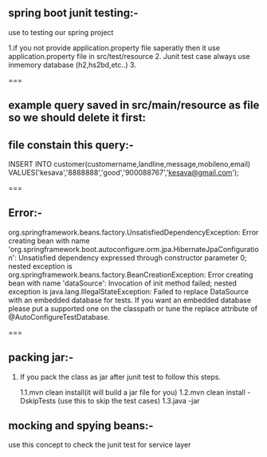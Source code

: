 spring boot junit testing:-
---
 
use to testing our spring project

1.if you not provide application.property file saperatly then it use application.property file in src/test/resource
2. Junit test case always use inmemory database (h2,hs2bd,etc..)
3.

===

example query saved in src/main/resource as file so we should delete it first:
---
file constain this query:-
---
INSERT INTO customer(customername,landline,message,mobileno,email) VALUES('kesava','8888888','good','900088767','kesava@gmail.com');

===

Error:-
---
org.springframework.beans.factory.UnsatisfiedDependencyException: Error creating bean with name 'org.springframework.boot.autoconfigure.orm.jpa.HibernateJpaConfiguration': 
Unsatisfied dependency expressed through constructor parameter 0; nested exception is org.springframework.beans.factory.BeanCreationException: 
Error creating bean with name 'dataSource': Invocation of init method failed; nested exception is java.lang.IllegalStateException: 
Failed to replace DataSource with an embedded database for tests. If you want an embedded database please put a supported one on the classpath or tune the replace attribute of @AutoConfigureTestDatabase.

===


packing jar:-
---

1. If you pack the class as jar after junit test to follow this steps.

	1.1.mvn clean install(it will build a jar file for you)
	1.2.mvn clean install -DskipTests (use this to skip the test cases)
	1.3.java -jar <jar file locatoin>
	
	
mocking and spying beans:-
---

use this concept to check the junit test for service layer	

